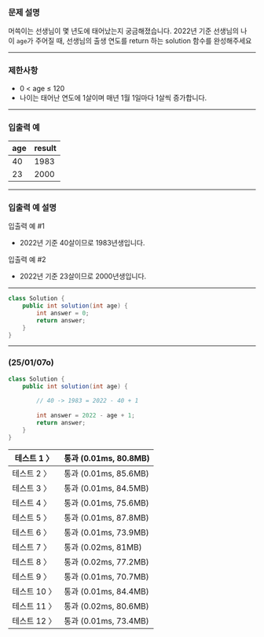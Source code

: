 [](https://school.programmers.co.kr/learn/courses/30/lessons/120820)

### **문제 설명**

머쓱이는 선생님이 몇 년도에 태어났는지 궁금해졌습니다. 2022년 기준 선생님의 나이 `age`가 주어질 때, 선생님의 출생 연도를 return 하는 solution 함수를 완성해주세요

---

### 제한사항

- 0 < age ≤ 120
- 나이는 태어난 연도에 1살이며 매년 1월 1일마다 1살씩 증가합니다.

---

### 입출력 예

| age | result |
| --- | --- |
| 40 | 1983 |
| 23 | 2000 |

---

### 입출력 예 설명

입출력 예 #1

- 2022년 기준 40살이므로 1983년생입니다.

입출력 예 #2

- 2022년 기준 23살이므로 2000년생입니다.

---

```java
class Solution {
    public int solution(int age) {
        int answer = 0;
        return answer;
    }
}
```

---

### (25/01/07o)

```java
class Solution {
    public int solution(int age) {
        
        // 40 -> 1983 = 2022 - 40 + 1
        
        int answer = 2022 - age + 1;
        return answer;
    }
}
```

| 테스트 1 〉 | 통과 (0.01ms, 80.8MB) |
| --- | --- |
| 테스트 2 〉 | 통과 (0.01ms, 85.6MB) |
| 테스트 3 〉 | 통과 (0.01ms, 84.5MB) |
| 테스트 4 〉 | 통과 (0.01ms, 75.6MB) |
| 테스트 5 〉 | 통과 (0.01ms, 87.8MB) |
| 테스트 6 〉 | 통과 (0.01ms, 73.9MB) |
| 테스트 7 〉 | 통과 (0.02ms, 81MB) |
| 테스트 8 〉 | 통과 (0.02ms, 77.2MB) |
| 테스트 9 〉 | 통과 (0.01ms, 70.7MB) |
| 테스트 10 〉 | 통과 (0.01ms, 84.4MB) |
| 테스트 11 〉 | 통과 (0.02ms, 80.6MB) |
| 테스트 12 〉 | 통과 (0.01ms, 73.4MB) |